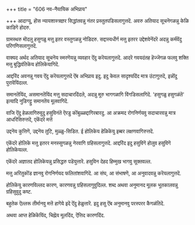+++
title = "606 नव-नैयायिक अभिप्राय"

+++
आदाग्यू, हॊस न्यायशास्त्रज्ञर सिद्धांतवन्नु नंतर प्रस्तुतपडिसलागुत्तदॆ. अवरु अतियाद सूचनॆगळन्नु केळि काडिगॆ होदरु.

ग्रामस्थरु मॊदलु हसुगळु मत्तु इतर वस्तुगळन्नु नोडिदरु. सद्दास्यधीर्ग मत्तु इतरर उद्देशवेनॆंदरॆ अदन्नु कर्मवॆंदु परिगणिसलागुत्तदॆ.

वाक्यद अर्थद अतियाद सूचनॆय स्मरणॆयन्नु व्यवहार ऎंदु करॆयलागुत्तदॆ. आदरॆ गवयदंतह हॆज्जॆगळ फलवु शक्ति मत्तु बुद्धिवंतिकॆय होलिकॆयागिदॆ.

आद्दरिंद अवनन्नु गवय ऎंदु करॆयलागुत्तदॆ ऎंब अभिप्राय इदु. इदु केवल सादृश्यदिंद मात्र उंटागुत्तदॆ, इन्नॊंदु पुरावॆयिंदल्ल.

समानतॆयिंद, असमानतॆयिंद मत्तु सदाचारदिंदले, अदन्नु मूरु भागगळागि विंगडिसलागिदॆ. 'हसुगळु हसुगळंतॆ' इत्यादि नुडिगट्टु समानतॆय मूलवागिदॆ.

वाजि ऎंदु हेळलागिरुवुदु हसुविनंतॆ ऎरडु कॊंबुळ्ळद्दागिरबारदु. आ अक्रमद रोगनिर्णयवु सदाचारवन्नु मात्र आधरिसिरुत्तदॆ, एकॆंदरॆ मत्तॆ

उद्दनॆय कुत्तिगॆ, उद्दनॆय तुटि, मुळ्ळु-सिडित. ई होलिकॆय हेळिकॆयु इब्बर लक्षणवागिरुत्तदॆ.

एकॆंदरॆ होलिकॆ मत्तु इतरर मनस्सुगळन्नु नेरवागि ग्रहिसलागुत्तदॆ. आद्दरिंद इदु हसुविगॆ होलुव हसुविगॆ होलिकॆयल्ल.

एकॆंदरॆ अज्ञातद होलिकॆयन्नु प्रसिद्धरु पडॆयुत्तारॆ. हसुविन देहद हिम्मुख भागवु सूक्तवल्ल.

मत्तु अरितुकॊंड ज्ञानवु रोगनिर्णयद फलितांशवागिदॆ. आ संघ, आ संभाषणॆ, आ अनुवादवन्नु करॆयलागुत्तदॆ.

होलिकॆयु कारणविल्लद कारण, कारणवन्नु ग्रहिसलागुवुदिल्ल. शब्द अथवा अनुमानद मूलक भूतकालवन्नु ग्रहिसुवुदु कष्ट.

बहुतेक ऎल्लरू तीर्मानवु मत्तॆ हागॆये इदॆ ऎंदु हेळुत्तारॆ. इदु हसु ऎंब अनुमानवु परस्परर कैगळंतिदॆ.

अथवा आप्त हेळिकॆयिंद, चिह्नॆय मूलदिंद, ऎत्तिद कारणदिंद.

